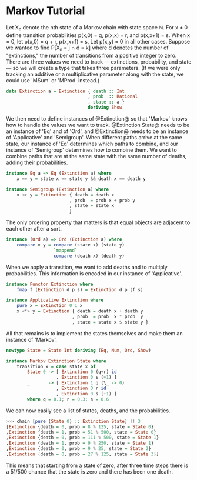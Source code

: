# Markov Tutorial

Let X<sub>n</sub> denote the nth state of a Markov chain
with state space ℕ.
For x ≠ 0 define transition probabilities
p(x,0) = q,
p(x,x) = r,
and p(x,x+1) = s.
When x = 0, let
p(x,0) = q + r,
p(x,x+1) = s,
Let p(x,y) = 0 in all other cases.
Suppose we wanted to find
P\[X<sub>n</sub> = j ∩ d = k]
where d denotes the number of "extinctions,"
the number of transitions from a positive integer to zero.
There are three values we need to track —
extinctions, probability, and state —
so we will create a type that takes three parameters.
(If we were only tracking an additive or a multiplicative parameter
along with the state, we could use 'MSum' or 'MProd' instead.)

```haskell
data Extinction a = Extinction { death :: Int
                               , prob  :: Rational
                               , state :: a }
                               deriving Show
```

We then need to define instances of @Extinction@
so that 'Markov' knows how to handle the values we want to track.
@Extinction State@ needs to be an instance of 'Eq' and of 'Ord',
and @Extinction@ needs to be an instance of 'Applicative' and 'Semigroup'.
When different paths arrive at the same state,
our instance of 'Eq' determines which paths to combine,
and our instance of 'Semigroup' determines how to combine them.
We want to combine paths that are at the same state
with the same number of deaths, adding their probabilities.

```haskell
instance Eq a => Eq (Extinction a) where
    x == y = state x == state y && death x == death y

instance Semigroup (Extinction a) where
    x <> y = Extinction { death = death x
                        , prob  = prob x + prob y
                        , state = state x
                        }
```

The only ordering property that matters is that equal objects
are adjacent to each other after a sort.

```haskell
instance (Ord a) => Ord (Extinction a) where
    compare x y = compare (state x) (state y)
                  `mappend`
                  compare (death x) (death y)
```

When we apply a transition, we want to add deaths
and to multiply probabilities.
This information is encoded in our instance of 'Applicative'.

```haskell
instance Functor Extinction where
    fmap f (Extinction d p s) = Extinction d p (f s)

instance Applicative Extinction where
    pure x = Extinction 0 1 x
    x <*> y = Extinction { death = death x + death y
                         , prob  = prob  x * prob  y
                         , state = state x $ state y }
```

All that remains is to implement the states themselves
and make them an instance of 'Markov'.

```haskell
newtype State = State Int deriving (Eq, Num, Ord, Show)

instance Markov Extinction State where
    transition x = case state x of
        State 0 -> [ Extinction 0 (q+r) id
                   , Extinction 0 s (+1) ]
        _       -> [ Extinction 1 q (\_ -> 0)
                   , Extinction 0 r id
                   , Extinction 0 s (+1) ]
        where q = 0.1; r = 0.3; s = 0.6
```

We can now easily see a list of states, deaths, and the probabilities.

```haskell
>>> chain [pure (State 0) :: Extinction State] !! 3
[Extinction {death = 0, prob = 8 % 125, state = State 0}
,Extinction {death = 1, prob = 51 % 500, state = State 0}
,Extinction {death = 0, prob = 111 % 500, state = State 1}
,Extinction {death = 1, prob = 9 % 250, state = State 1}
,Extinction {death = 0, prob = 9 % 25, state = State 2}
,Extinction {death = 0, prob = 27 % 125, state = State 3}]
```

This means that starting from a state of zero,
after three time steps there is a 51/500 chance
that the state is zero and there has been one death.
